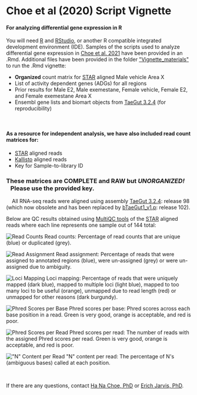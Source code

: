 # Choe et al (2020) Script Vignette


#### For analyzing differential gene expression in R

You will need [R] and [RStudio], or another R compatible integrated development environment (IDE). 
Samples of the scripts used to analyze differential gene expression in [Choe et al. 2021] have been provided in an .Rmd.
Additional files have been provided in the folder ["Vignette_materials"] to run the .Rmd vignette:
- **Organized** count matrix for [STAR] aligned Male vehicle Area X 
- List of activity dependent genes (ADGs) for all regions
- Prior results for Male E2, Male exemestane, Female vehicle, Female E2, and Female exemestane Area X 
- Ensembl gene lists and biomart objects from [TaeGut 3.2.4] (for reproducibility)

&nbsp;
#### As a resource for independent analysis, we have also included read count matrices for:
  - [STAR] aligned reads
  - [Kallisto] aligned reads
  - Key for Sample-to-library ID 

### These matrices are **COMPLETE** and **RAW** but ***UNORGANIZED!*** &nbsp;&nbsp;&nbsp;Please use the provided key.

&nbsp;
&nbsp;
All RNA-seq reads were aligned using assembly [TaeGut 3.2.4]: release 98 (which now obsolete and has been replaced by [bTaeGut1_v1.p]: release 102).

Below are QC results obtained using [MultiQC tools] of the [STAR] aligned reads where each line represents one sample out of 144 total:

![Read Counts](https://github.com/Neurogenetics-Jarvis/Choe_2020_Vignette/images/readcounts.png)
Read counts: Percentage of read counts that are unique (blue) or duplicated (grey). 

![Read Assignment](https://github.com/Neurogenetics-Jarvis/Choe_2020_Vignette/images/readassignment.png)
Read assignment: Percentage of reads that were assigned to annotated regions (blue), were un-assigned (grey) or were un-assigned due to ambiguity. 

![Loci Mapping](https://github.com/Neurogenetics-Jarvis/Choe_2020_Vignette/images/locimapping.png)
Loci mapping: Percentage of reads that were uniquely mapped (dark blue), mapped to multiple loci (light blue), mapped to too many loci to be useful (orange), unmapped due to read length (red) or unmapped for other reasons (dark burgundy). 

![Phred Scores per Base](https://github.com/Neurogenetics-Jarvis/Choe_2020_Vignette/images/basephred.png)
Phred scores per base: Phred scores across each base position in a read. Green is very good, orange is acceptable, and red is poor. 

![Phred Scores per Read](https://github.com/Neurogenetics-Jarvis/Choe_2020_Vignette/images/readphred.png)
Phred scores per read: The number of reads with the assigned Phred scores per read. Green is very good, orange is acceptable, and red is poor. 

!["N" Content per Read](https://github.com/Neurogenetics-Jarvis/Choe_2020_Vignette/images/ncontent.png)
"N" content per read: The percentage of N's (ambiguous bases) called at each position.  

&nbsp;
&nbsp;

If there are any questions, contact [Ha Na Choe, PhD] or [Erich Jarvis, PhD]. 



   ["Vignette_materials"]: <https://github.com/Neurogenetics-Jarvis/Choe_2020_Vignette/Vignette_materials/>
   [Choe et al. 2021]: <https://doi.org/10.1016/j.yhbeh.2020.104911>
   [TaeGut 3.2.4]: <https://sep2019.archive.ensembl.org/Taeniopygia_guttata/Info/Index>
   [bTaeGut1_v1.p]: <https://uswest.ensembl.org/Taeniopygia_guttata/Info/Index?db=core>
   [STAR]: <https://github.com/alexdobin/STAR>
   [Kallisto]: <https://pachterlab.github.io/kallisto/about>
   [MultiQC tools]: <https://multiqc.info/>
   [R]: <https://cran.r-project.org/>
   [RStudio]: <https://rstudio.com/>
   [Ha Na Choe, PhD]: <mailto:ha.choe@duke.edu>
   [Erich Jarvis, PhD]: <mailto:ejarvis@rockefeller.edu>
